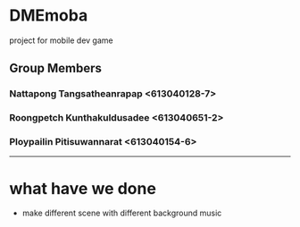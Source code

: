 # DMEmoba
project for mobile dev game
## Group Members
### Nattapong Tangsatheanrapap <613040128-7>  
### Roongpetch Kunthakuldusadee <613040651-2>
### Ploypailin Pitisuwannarat <613040154-6>

****************************************************
# what have we done
- make different scene with different background music

